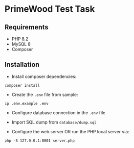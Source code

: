 # PrimeWood Test Task

## Requirements

- PHP 8.2
- MySQL 8
- Composer

## Installation

- Install composer dependencies:

```shell
composer install
```

- Create the `.env` file from sample:

```shell
cp .env.example .env
```

- Configure database connection in the `.env` file

- Import SQL dump from `database/dump.sql`

- Configure the web server OR run the PHP local server via:

```shell
php -S 127.0.0.1:8001 server.php
```